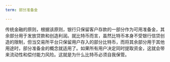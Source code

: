 ```yaml
---
term: 部分准备金

---
```

传统金融的原则，根据该原则，银行只保留客户存款的一部分作为可用准备金，其余部分用于发放贷款和创造利润。就比特币而言，虽然比特币本身不受银行信贷创造的限制，但当交易所平台只保留用户存入的部分比特币，而将其余部分用于其他用途时，部分准备金的概念就适用了。如果所有用户决定同时提取资金，这就会带来流动性和偿付能力风险。这就是为什么比特币必须自我保管。